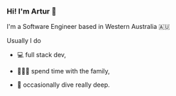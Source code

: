 ### Hi! I'm Artur 👋
I'm a Software Engineer based in Western Australia :australia:

Usually I do

- :computer: full stack dev,

- :family_man_woman_boy: spend time with the family,

- :diving_mask: occasionally dive really deep.
